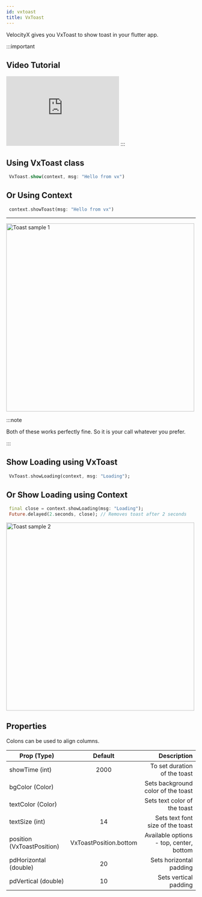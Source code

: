 ```yaml
---
id: vxtoast
title: VxToast
---
```


VelocityX gives you VxToast to show toast in your flutter app.

:::important

## Video Tutorial

<iframe width="300" height="185" src="https://www.youtube.com/embed/Peo5Wuos8CM" frameborder="0" allow="accelerometer; autoplay; clipboard-write; encrypted-media; gyroscope; picture-in-picture" allowfullscreen></iframe>
:::

## Using VxToast class

```dart
 VxToast.show(context, msg: "Hello from vx")
```

## Or Using Context

```dart
 context.showToast(msg: "Hello from vx")
```

---

<img src="https://i.imgur.com/Uk28KcB.png" alt="Toast sample 1" height="500"/>

:::note

Both of these works perfectly fine. So it is your call whatever you prefer.

:::

## Show Loading using VxToast

```dart
 VxToast.showLoading(context, msg: "Loading");

```

## Or Show Loading using Context

```dart
 final close = context.showLoading(msg: "Loading");
 Future.delayed(2.seconds, close); // Removes toast after 2 seconds

```

<img src="https://i.imgur.com/5Kgvk1G.png" alt="Toast sample 2" height="500"/>

## Properties

Colons can be used to align columns.

| Prop (Type)                |        Default         |                             Description |
| -------------------------- | :--------------------: | --------------------------------------: |
| showTime (int)             |          2000          |            To set duration of the toast |
| bgColor (Color)            |                        |      Sets background color of the toast |
| textColor (Color)          |                        |            Sets text color of the toast |
| textSize (int)             |           14           |        Sets text font size of the toast |
| position (VxToastPosition) | VxToastPosition.bottom | Available options - top, center, bottom |
| pdHorizontal (double)      |           20           |                 Sets horizontal padding |
| pdVertical (double)        |           10           |                   Sets vertical padding |
